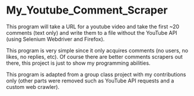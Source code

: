 # My_Youtube_Comment_Scraper
This program will take a URL for a youtube video and take the first ~20 comments (text only) and write them to a file without the YouTube API (using Selenium Webdriver and Firefox).

This program is very simple since it only acquires comments (no users, no likes, no replies, etc). Of course there are better comments scrapers out there, this project is just to show my programming abilities.

This program is adapted from a group class project with my contributions only (other parts were removed such as YouTube API requests and a custom web crawler).

